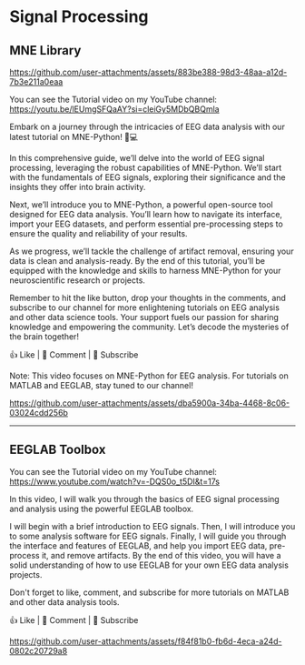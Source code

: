 # Signal Processing

## MNE Library

https://github.com/user-attachments/assets/883be388-98d3-48aa-a12d-7b3e211a0eaa

You can see the Tutorial video on my YouTube channel: https://youtu.be/lEUmgSFQaAY?si=cleiGy5MDbQBQmla

Embark on a journey through the intricacies of EEG data analysis with our latest tutorial on MNE-Python! 🧠💻

In this comprehensive guide, we’ll delve into the world of EEG signal processing, leveraging the robust capabilities of MNE-Python. We’ll start with the fundamentals of EEG signals, exploring their significance and the insights they offer into brain activity.

Next, we’ll introduce you to MNE-Python, a powerful open-source tool designed for EEG data analysis. You’ll learn how to navigate its interface, import your EEG datasets, and perform essential pre-processing steps to ensure the quality and reliability of your results.

As we progress, we’ll tackle the challenge of artifact removal, ensuring your data is clean and analysis-ready. By the end of this tutorial, you’ll be equipped with the knowledge and skills to harness MNE-Python for your neuroscientific research or projects.

Remember to hit the like button, drop your thoughts in the comments, and subscribe to our channel for more enlightening tutorials on EEG analysis and other data science tools. Your support fuels our passion for sharing knowledge and empowering the community. Let’s decode the mysteries of the brain together!

👍 Like | 💬 Comment | 🔔 Subscribe

Note: This video focuses on MNE-Python for EEG analysis. For tutorials on MATLAB and EEGLAB, stay tuned to our channel!

https://github.com/user-attachments/assets/dba5900a-34ba-4468-8c06-03024cdd256b


---

## EEGLAB Toolbox
You can see the Tutorial video on my YouTube channel: https://www.youtube.com/watch?v=-DQS0o_t5DI&t=17s

In this video, I will walk you through the basics of EEG signal processing and analysis using the powerful EEGLAB toolbox.

I will begin with a brief introduction to EEG signals. Then, I will introduce you to some analysis software for EEG signals. Finally, I will guide you through the interface and features of EEGLAB, and help you import EEG data, pre-process it, and remove artifacts. By the end of this video, you will have a solid understanding of how to use EEGLAB for your own EEG data analysis projects.

Don't forget to like, comment, and subscribe for more tutorials on MATLAB and other data analysis tools.

👍 Like | 💬 Comment | 🔔 Subscribe

https://github.com/user-attachments/assets/f84f81b0-fb6d-4eca-a24d-0802c20729a8

